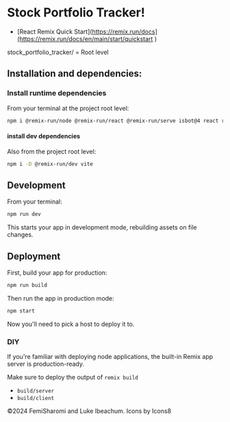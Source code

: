 # Stock Portfolio Tracker!

- [React Remix Quick Start](https://remix.run/docs](https://remix.run/docs/en/main/start/quickstart )

stock_portfolio_tracker/ = Root level

## Installation and dependencies: 

### Install runtime dependencies
From your terminal at the project root level:

```sh
npm i @remix-run/node @remix-run/react @remix-run/serve isbot@4 react react-dom
```

#### install dev dependencies
Also from the project root level:

```sh
npm i -D @remix-run/dev vite
```

## Development

From your terminal:

```sh
npm run dev
```

This starts your app in development mode, rebuilding assets on file changes.

## Deployment

First, build your app for production:

```sh
npm run build
```

Then run the app in production mode:

```sh
npm start
```

Now you'll need to pick a host to deploy it to.

### DIY

If you're familiar with deploying node applications, the built-in Remix app server is production-ready.

Make sure to deploy the output of `remix build`

- `build/server`
- `build/client`

©2024 FemiSharomi and Luke Ibeachum. Icons by Icons8
